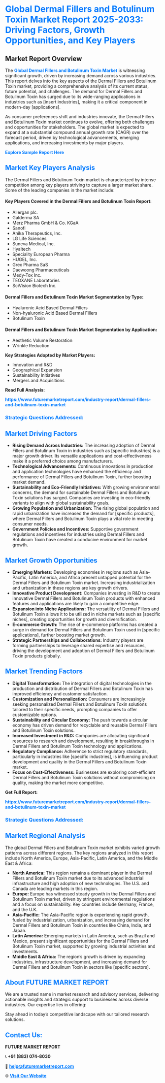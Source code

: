 <h1 style="color: #007BFF;">Global Dermal Fillers and Botulinum Toxin Market Report 2025-2033: Driving Factors, Growth Opportunities, and Key Players</h1>

<section id="overview">
<h2>Market Report Overview</h2>
<p>The <a href="https://www.futuremarketreport.com/industry-report/dermal-fillers-and-botulinum-toxin-market" style="color: #007BFF; text-decoration: none;"><strong>Global Dermal Fillers and Botulinum Toxin Market</strong></a> is witnessing significant growth, driven by increasing demand across various industries. This report delves into the key aspects of the Dermal Fillers and Botulinum Toxin market, providing a comprehensive analysis of its current status, future potential, and challenges. The demand for Dermal Fillers and Botulinum Toxin has surged due to its wide-ranging applications in industries such as [insert industries], making it a critical component in modern-day [applications].</p>
<p>As consumer preferences shift and industries innovate, the Dermal Fillers and Botulinum Toxin market continues to evolve, offering both challenges and opportunities for stakeholders. The global market is expected to expand at a substantial compound annual growth rate (CAGR) over the forecast period, driven by technological advancements, emerging applications, and increasing investments by major players.</p>
</section>

<section id="overview">
<p><a href="https://www.futuremarketreport.com/request-sample/reportId=91278" style="color: #007BFF; text-decoration: none;"><strong>Explore Sample Report Here</strong></a></p>
</section>

<section id="key-players">
<h2 style="color: #007BFF;">Market Key Players Analysis</h2>
<p>The Dermal Fillers and Botulinum Toxin market is characterized by intense competition among key players striving to capture a larger market share. Some of the leading companies in the market include:</p>
<h4>Key Players Covered in the Dermal Fillers and Botulinum Toxin Report:</h4>
<ul><li>Allergan plc.</li><li>Galderma SA</li><li>Merz Pharma GmbH &amp; Co. KGaA</li><li>Sanofi</li><li>Anika Therapeutics, Inc.</li><li>LG Life Sciences</li><li>Suneva Medical, Inc.</li><li>Hyaltech</li><li>Speciality European Pharma</li><li>HUGEL, Inc.</li><li>Grex Pharma SaS</li><li>Daewoong Pharmaceuticals</li><li>Medy-Tox Inc.</li><li>TEOXANE Laboratories</li><li>SciVision Biotech Inc.</li></ul>
<h4>Dermal Fillers and Botulinum Toxin Market Segmentation by Type:</h4>
<ul><li>Hyaluronic Acid Based Dermal Fillers</li><li>Non-hyaluronic Acid Based Dermal Fillers</li><li>Botulinum Toxin</li></ul>

<h4>Dermal Fillers and Botulinum Toxin Market Segmentation by Application:</h4>
<ul><li>Aesthetic Volume Restoration</li><li>Wrinkle Reduction</li></ul>
<p><strong>Key Strategies Adopted by Market Players:</strong></p>
<ul>
<li>Innovation and R&D</li>
<li>Geographical Expansion</li>
<li>Sustainability Initiatives</li>
<li>Mergers and Acquisitions</li>
</ul>
</section>

<section>
<p><strong>Read Full Analysis: </strong></p><a href="https://www.futuremarketreport.com/industry-report/dermal-fillers-and-botulinum-toxin-market" style="color: #007BFF; text-decoration: none;"><strong>https://www.futuremarketreport.com/industry-report/dermal-fillers-and-botulinum-toxin-market</strong></a>
<h3 style="color: #007BFF;">Strategic Questions Addressed:</h3>
</section>

<section id="driving-factors">
<h2 style="color: #007BFF;">Market Driving Factors</h2>
<ul>
<li><strong>Rising Demand Across Industries:</strong> The increasing adoption of Dermal Fillers and Botulinum Toxin in industries such as [specific industries] is a major growth driver. Its versatile applications and cost-effectiveness make it a preferred choice among manufacturers.</li>
<li><strong>Technological Advancements:</strong> Continuous innovations in production and application technologies have enhanced the efficiency and performance of Dermal Fillers and Botulinum Toxin, further boosting market demand.</li>
<li><strong>Sustainability and Eco-Friendly Initiatives:</strong> With growing environmental concerns, the demand for sustainable Dermal Fillers and Botulinum Toxin solutions has surged. Companies are investing in eco-friendly variants to align with global sustainability goals.</li>
<li><strong>Growing Population and Urbanization:</strong> The rising global population and rapid urbanization have increased the demand for [specific products], where Dermal Fillers and Botulinum Toxin plays a vital role in meeting consumer needs.</li>
<li><strong>Government Policies and Incentives:</strong> Supportive government regulations and incentives for industries using Dermal Fillers and Botulinum Toxin have created a conducive environment for market growth.</li>
</ul>
</section>

<section id="growth-opportunities">
<h2 style="color: #007BFF;">Market Growth Opportunities</h2>
<ul>
<li><strong>Emerging Markets:</strong> Developing economies in regions such as Asia-Pacific, Latin America, and Africa present untapped potential for the Dermal Fillers and Botulinum Toxin market. Increasing industrialization and urbanization in these regions are key growth drivers.</li>
<li><strong>Innovative Product Development:</strong> Companies investing in R&D to create innovative Dermal Fillers and Botulinum Toxin products with enhanced features and applications are likely to gain a competitive edge.</li>
<li><strong>Expansion into Niche Applications:</strong> The versatility of Dermal Fillers and Botulinum Toxin allows it to be utilized in niche markets such as [specific niches], creating opportunities for growth and diversification.</li>
<li><strong>E-commerce Growth:</strong> The rise of e-commerce platforms has created a surge in demand for Dermal Fillers and Botulinum Toxin used in [specific applications], further boosting market growth.</li>
<li><strong>Strategic Partnerships and Collaborations:</strong> Industry players are forming partnerships to leverage shared expertise and resources, driving the development and adoption of Dermal Fillers and Botulinum Toxin products globally.</li>
</ul>
</section>

<section id="trending-factors">
<h2 style="color: #007BFF;">Market Trending Factors</h2>
<ul>
<li><strong>Digital Transformation:</strong> The integration of digital technologies in the production and distribution of Dermal Fillers and Botulinum Toxin has improved efficiency and customer satisfaction.</li>
<li><strong>Customization and Personalization:</strong> Consumers are increasingly seeking personalized Dermal Fillers and Botulinum Toxin solutions tailored to their specific needs, prompting companies to offer customizable options.</li>
<li><strong>Sustainability and Circular Economy:</strong> The push towards a circular economy has driven demand for recyclable and reusable Dermal Fillers and Botulinum Toxin solutions.</li>
<li><strong>Increased Investment in R&D:</strong> Companies are allocating significant resources to research and development, resulting in breakthroughs in Dermal Fillers and Botulinum Toxin technology and applications.</li>
<li><strong>Regulatory Compliance:</strong> Adherence to strict regulatory standards, particularly in industries like [specific industries], is influencing product development and quality in the Dermal Fillers and Botulinum Toxin market.</li>
<li><strong>Focus on Cost-Effectiveness:</strong> Businesses are exploring cost-efficient Dermal Fillers and Botulinum Toxin solutions without compromising on quality, making the market more competitive.</li>
</ul>
</section>

<section>
<p><strong>Get Full Report: </strong></p><a href="https://www.futuremarketreport.com/industry-report/dermal-fillers-and-botulinum-toxin-market" style="color: #007BFF; text-decoration: none;"><strong>https://www.futuremarketreport.com/industry-report/dermal-fillers-and-botulinum-toxin-market</strong></a>
<h3 style="color: #007BFF;">Strategic Questions Addressed:</h3>
</section>


<section id="regional-analysis">
<h2 style="color: #007BFF;">Market Regional Analysis</h2>
<p>The global Dermal Fillers and Botulinum Toxin market exhibits varied growth patterns across different regions. The key regions analyzed in this report include North America, Europe, Asia-Pacific, Latin America, and the Middle East & Africa:</p>
<ul>
<li><strong>North America:</strong> This region remains a dominant player in the Dermal Fillers and Botulinum Toxin market due to its advanced industrial infrastructure and high adoption of new technologies. The U.S. and Canada are leading markets in this region.</li>
<li><strong>Europe:</strong> Europe has witnessed steady growth in the Dermal Fillers and Botulinum Toxin market, driven by stringent environmental regulations and a focus on sustainability. Key countries include Germany, France, and the U.K.</li>
<li><strong>Asia-Pacific:</strong> The Asia-Pacific region is experiencing rapid growth, fueled by industrialization, urbanization, and increasing demand for Dermal Fillers and Botulinum Toxin in countries like China, India, and Japan.</li>
<li><strong>Latin America:</strong> Emerging markets in Latin America, such as Brazil and Mexico, present significant opportunities for the Dermal Fillers and Botulinum Toxin market, supported by growing industrial activities and investments.</li>
<li><strong>Middle East & Africa:</strong> The region’s growth is driven by expanding industries, infrastructure development, and increasing demand for Dermal Fillers and Botulinum Toxin in sectors like [specific sectors].</li>
</ul>
</section>

<footer>
<h2 style="color: #007BFF;">About FUTURE MARKET REPORT</h2>
<p>We are a trusted name in market research and advisory services, delivering actionable insights and strategic support to businesses across diverse industries. Our expertise lies in offering:</p>

<p>Stay ahead in today’s competitive landscape with our tailored research solutions.</p>

<h2 style="color: #007BFF;">Contact Us:</h2>
<p><strong>FUTURE MARKET REPORT</strong></p>
<p>📞 <strong>+91 (883) 074-8030</strong></p>
<p>📧 <strong><a href="mailto:help@futuremarketreport.com" style="color: #007BFF;">help@futuremarketreport.com</a></strong></p>
<p>🌐 <strong><a href="https://www.futuremarketreport.com/" style="color: #007BFF;">Visit Our Website</a></strong></p>
</footer>